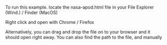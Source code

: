 To run this example. 
locate the nasa-apod.html file in your File Explorer (Wind.) / Finder (MacOS)

Right click and open with Chrome / Firefox

Alternatively, you can drag and drop the file on to your browser and it should open right away. 
You can also find the path to the file, and manually 